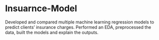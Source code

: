 # Insuarnce-Model
Developed and compared multiple machine learning regression models to predict clients’ insurance charges. Performed an EDA, preprocessed the data, built the models and explain the outputs.
